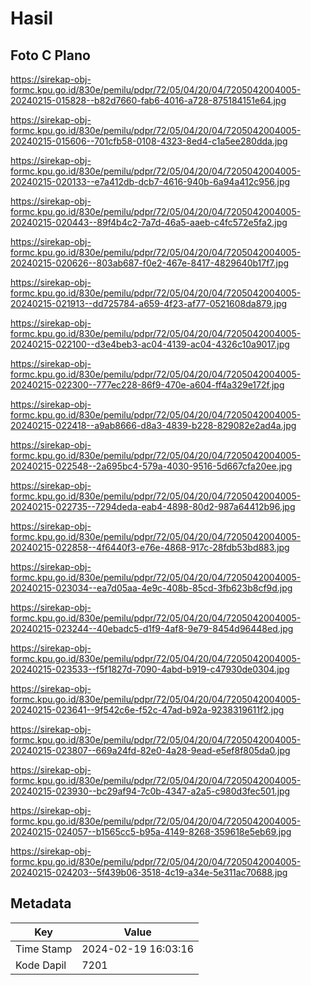 # Hasil

## Foto C Plano

https://sirekap-obj-formc.kpu.go.id/830e/pemilu/pdpr/72/05/04/20/04/7205042004005-20240215-015828--b82d7660-fab6-4016-a728-875184151e64.jpg

https://sirekap-obj-formc.kpu.go.id/830e/pemilu/pdpr/72/05/04/20/04/7205042004005-20240215-015606--701cfb58-0108-4323-8ed4-c1a5ee280dda.jpg

https://sirekap-obj-formc.kpu.go.id/830e/pemilu/pdpr/72/05/04/20/04/7205042004005-20240215-020133--e7a412db-dcb7-4616-940b-6a94a412c956.jpg

https://sirekap-obj-formc.kpu.go.id/830e/pemilu/pdpr/72/05/04/20/04/7205042004005-20240215-020443--89f4b4c2-7a7d-46a5-aaeb-c4fc572e5fa2.jpg

https://sirekap-obj-formc.kpu.go.id/830e/pemilu/pdpr/72/05/04/20/04/7205042004005-20240215-020626--803ab687-f0e2-467e-8417-4829640b17f7.jpg

https://sirekap-obj-formc.kpu.go.id/830e/pemilu/pdpr/72/05/04/20/04/7205042004005-20240215-021913--dd725784-a659-4f23-af77-0521608da879.jpg

https://sirekap-obj-formc.kpu.go.id/830e/pemilu/pdpr/72/05/04/20/04/7205042004005-20240215-022100--d3e4beb3-ac04-4139-ac04-4326c10a9017.jpg

https://sirekap-obj-formc.kpu.go.id/830e/pemilu/pdpr/72/05/04/20/04/7205042004005-20240215-022300--777ec228-86f9-470e-a604-ff4a329e172f.jpg

https://sirekap-obj-formc.kpu.go.id/830e/pemilu/pdpr/72/05/04/20/04/7205042004005-20240215-022418--a9ab8666-d8a3-4839-b228-829082e2ad4a.jpg

https://sirekap-obj-formc.kpu.go.id/830e/pemilu/pdpr/72/05/04/20/04/7205042004005-20240215-022548--2a695bc4-579a-4030-9516-5d667cfa20ee.jpg

https://sirekap-obj-formc.kpu.go.id/830e/pemilu/pdpr/72/05/04/20/04/7205042004005-20240215-022735--7294deda-eab4-4898-80d2-987a64412b96.jpg

https://sirekap-obj-formc.kpu.go.id/830e/pemilu/pdpr/72/05/04/20/04/7205042004005-20240215-022858--4f6440f3-e76e-4868-917c-28fdb53bd883.jpg

https://sirekap-obj-formc.kpu.go.id/830e/pemilu/pdpr/72/05/04/20/04/7205042004005-20240215-023034--ea7d05aa-4e9c-408b-85cd-3fb623b8cf9d.jpg

https://sirekap-obj-formc.kpu.go.id/830e/pemilu/pdpr/72/05/04/20/04/7205042004005-20240215-023244--40ebadc5-d1f9-4af8-9e79-8454d96448ed.jpg

https://sirekap-obj-formc.kpu.go.id/830e/pemilu/pdpr/72/05/04/20/04/7205042004005-20240215-023533--f5f1827d-7090-4abd-b919-c47930de0304.jpg

https://sirekap-obj-formc.kpu.go.id/830e/pemilu/pdpr/72/05/04/20/04/7205042004005-20240215-023641--9f542c6e-f52c-47ad-b92a-9238319611f2.jpg

https://sirekap-obj-formc.kpu.go.id/830e/pemilu/pdpr/72/05/04/20/04/7205042004005-20240215-023807--669a24fd-82e0-4a28-9ead-e5ef8f805da0.jpg

https://sirekap-obj-formc.kpu.go.id/830e/pemilu/pdpr/72/05/04/20/04/7205042004005-20240215-023930--bc29af94-7c0b-4347-a2a5-c980d3fec501.jpg

https://sirekap-obj-formc.kpu.go.id/830e/pemilu/pdpr/72/05/04/20/04/7205042004005-20240215-024057--b1565cc5-b95a-4149-8268-359618e5eb69.jpg

https://sirekap-obj-formc.kpu.go.id/830e/pemilu/pdpr/72/05/04/20/04/7205042004005-20240215-024203--5f439b06-3518-4c19-a34e-5e311ac70688.jpg


## Metadata

| Key        | Value               |
| ---------- | ------------------- |
| Time Stamp | 2024-02-19 16:03:16 |
| Kode Dapil | 7201                |



